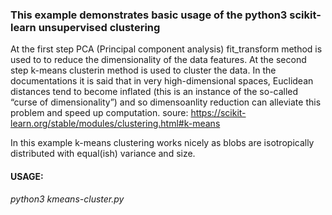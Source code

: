 ### This example demonstrates basic usage of the python3 scikit-learn unsupervised clustering
At the first step PCA (Principal component analysis) fit_transform method is used to to reduce the dimensionality of the data features.
At the second step k-means clusterin method is used to cluster the data. In the documentations it is said that in very high-dimensional
spaces, Euclidean distances tend to become inflated (this is an instance of the so-called “curse of dimensionality”) and so dimensoanlity
reduction can alleviate this problem and speed up computation.
soure: https://scikit-learn.org/stable/modules/clustering.html#k-means

In this example k-means clustering works nicely as blobs are isotropically distributed with equal(ish) variance and size.

#### USAGE:
_python3 kmeans-cluster.py_
